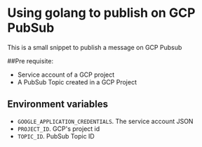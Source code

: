 # Using golang to publish on GCP PubSub

This is a small snippet to publish a message on GCP Pubsub



##Pre requisite:
- Service account of a GCP project
- A PubSub Topic created in a GCP Project

## Environment variables
- `GOOGLE_APPLICATION_CREDENTIALS`. The service account JSON
- `PROJECT_ID`. GCP's project id
- `TOPIC_ID`. PubSub Topic ID
